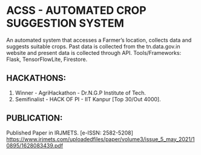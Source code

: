 # ACSS - AUTOMATED CROP SUGGESTION SYSTEM
An automated system that accesses a Farmer’s location, collects data and suggests suitable crops.
Past data is collected from the tn.data.gov.in website and present data is collected through API.
Tools/Frameworks: Flask, TensorFlowLite, Firestore.

## HACKATHONS:
1.  Winner - AgriHackathon - Dr.N.G.P Institute of Tech.
2.  Semifinalist - HACK OF PI - IIT Kanpur [Top 30/Out 4000].

## PUBLICATION:
Published Paper in IRJMETS. [e-ISSN: 2582-5208]
 https://www.irjmets.com/uploadedfiles/paper/volume3/issue_5_may_2021/10895/1628083439.pdf
